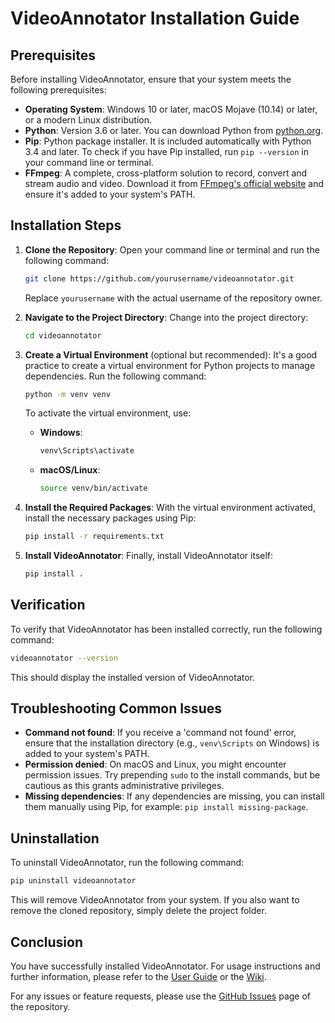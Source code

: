 # VideoAnnotator Installation Guide

## Prerequisites

Before installing VideoAnnotator, ensure that your system meets the following prerequisites:

- **Operating System**: Windows 10 or later, macOS Mojave (10.14) or later, or a modern Linux distribution.
- **Python**: Version 3.6 or later. You can download Python from [python.org](https://www.python.org/downloads/).
- **Pip**: Python package installer. It is included automatically with Python 3.4 and later. To check if you have Pip installed, run `pip --version` in your command line or terminal.
- **FFmpeg**: A complete, cross-platform solution to record, convert and stream audio and video. Download it from [FFmpeg's official website](https://ffmpeg.org/download.html) and ensure it's added to your system's PATH.

## Installation Steps

1. **Clone the Repository**: Open your command line or terminal and run the following command:

   ```bash
   git clone https://github.com/yourusername/videoannotator.git
   ```

   Replace `yourusername` with the actual username of the repository owner.

2. **Navigate to the Project Directory**: Change into the project directory:

   ```bash
   cd videoannotator
   ```

3. **Create a Virtual Environment** (optional but recommended): It's a good practice to create a virtual environment for Python projects to manage dependencies. Run the following command:

   ```bash
   python -m venv venv
   ```

   To activate the virtual environment, use:

   - **Windows**:

     ```bash
     venv\Scripts\activate
     ```

   - **macOS/Linux**:

     ```bash
     source venv/bin/activate
     ```

4. **Install the Required Packages**: With the virtual environment activated, install the necessary packages using Pip:

   ```bash
   pip install -r requirements.txt
   ```

5. **Install VideoAnnotator**: Finally, install VideoAnnotator itself:

   ```bash
   pip install .
   ```

## Verification

To verify that VideoAnnotator has been installed correctly, run the following command:

```bash
videoannotator --version
```

This should display the installed version of VideoAnnotator.

## Troubleshooting Common Issues

- **Command not found**: If you receive a 'command not found' error, ensure that the installation directory (e.g., `venv\Scripts` on Windows) is added to your system's PATH.
- **Permission denied**: On macOS and Linux, you might encounter permission issues. Try prepending `sudo` to the install commands, but be cautious as this grants administrative privileges.
- **Missing dependencies**: If any dependencies are missing, you can install them manually using Pip, for example: `pip install missing-package`.

## Uninstallation

To uninstall VideoAnnotator, run the following command:

```bash
pip uninstall videoannotator
```

This will remove VideoAnnotator from your system. If you also want to remove the cloned repository, simply delete the project folder.

## Conclusion

You have successfully installed VideoAnnotator. For usage instructions and further information, please refer to the [User Guide](USER_GUIDE.md) or the [Wiki](https://github.com/yourusername/videoannotator/wiki).

For any issues or feature requests, please use the [GitHub Issues](https://github.com/yourusername/videoannotator/issues) page of the repository.
